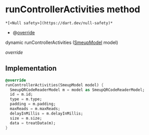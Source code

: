 


# runControllerActivities method




    *[<Null safety>](https://dart.dev/null-safety)*



- @[override](https://api.flutter.dev/flutter/dart-core/override-constant.html)

dynamic runControllerActivities
([SmeupModel](../../smeup_models_widgets_smeup_model/SmeupModel-class.md) model)

_override_






## Implementation

```dart
@override
runControllerActivities(SmeupModel model) {
  SmeupQRCodeReaderModel m = model as SmeupQRCodeReaderModel;
  id = m.id;
  type = m.type;
  padding = m.padding;
  maxReads = m.maxReads;
  delayInMillis = m.delayInMillis;
  size = m.size;
  data = treatData(m);
}
```








